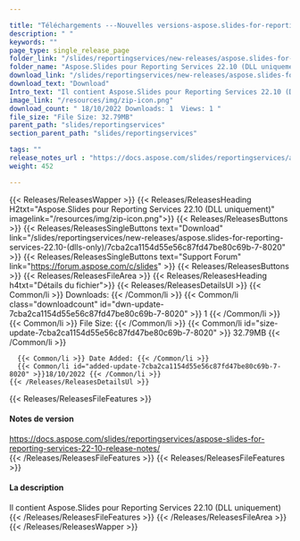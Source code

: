 ```yaml
---

title: "Téléchargements ---Nouvelles versions-aspose.slides-for-reporting-services-22.10-(dlls-only)"
description: " "
keywords: ""
page_type: single_release_page
folder_link: "/slides/reportingservices/new-releases/aspose.slides-for-reporting-services-22.10-(dlls-only)/"
folder_name: "Aspose.Slides pour Reporting Services 22.10 (DLL uniquement)"
download_link: "/slides/reportingservices/new-releases/aspose.slides-for-reporting-services-22.10-(dlls-only)/7cba2ca1154d55e56c87fd47be80c69b-7-8020"
download_text: "Download"
Intro_text: "Il contient Aspose.Slides pour Reporting Services 22.10 (DLL uniquement)"
image_link: "/resources/img/zip-icon.png"
download_count: " 18/10/2022 Downloads: 1  Views: 1 "
file_size: "File Size: 32.79MB"
parent_path: "slides/reportingservices"
section_parent_path: "slides/reportingservices"

tags: ""
release_notes_url : "https://docs.aspose.com/slides/reportingservices/aspose-slides-for-reporting-services-22-10-release-notes/"
weight: 452

---
```


{{< Releases/ReleasesWapper >}}
  {{< Releases/ReleasesHeading H2txt="Aspose.Slides pour Reporting Services 22.10 (DLL uniquement)" imagelink="/resources/img/zip-icon.png">}}
  {{< Releases/ReleasesButtons >}}
    {{< Releases/ReleasesSingleButtons text="Download" link="/slides/reportingservices/new-releases/aspose.slides-for-reporting-services-22.10-(dlls-only)/7cba2ca1154d55e56c87fd47be80c69b-7-8020" >}}
    {{< Releases/ReleasesSingleButtons text="Support Forum" link="https://forum.aspose.com/c/slides" >}}
  {{< Releases/ReleasesButtons >}}
  {{< Releases/ReleasesFileArea >}}
    {{< Releases/ReleasesHeading h4txt="Détails du fichier">}}
    {{< Releases/ReleasesDetailsUl >}}
      {{< Common/li >}} Downloads: {{< /Common/li >}}
      {{< Common/li class="downloadcount" id="dwn-update-7cba2ca1154d55e56c87fd47be80c69b-7-8020" >}} 1 {{< /Common/li >}}
      {{< Common/li >}} File Size: {{< /Common/li >}}
      {{< Common/li id="size-update-7cba2ca1154d55e56c87fd47be80c69b-7-8020" >}} 32.79MB {{< /Common/li >}}

      {{< Common/li >}} Date Added: {{< /Common/li >}}
      {{< Common/li id="added-update-7cba2ca1154d55e56c87fd47be80c69b-7-8020" >}}18/10/2022 {{< /Common/li >}}
    {{< /Releases/ReleasesDetailsUl >}}

  {{< Releases/ReleasesFileFeatures >}}
      <h4>Notes de version</h4><div> <a href='https://docs.aspose.com/slides/reportingservices/aspose-slides-for-reporting-services-22-10-release-notes/'>https://docs.aspose.com/slides/reportingservices/aspose-slides-for-reporting-services-22-10-release-notes/</a></div>
  {{< /Releases/ReleasesFileFeatures >}}
  {{< Releases/ReleasesFileFeatures >}}
      <h4>La description</h4><div class="HTMLDescription"> Il contient Aspose.Slides pour Reporting Services 22.10 (DLL uniquement)</div>
  {{< /Releases/ReleasesFileFeatures >}}
 {{< /Releases/ReleasesFileArea >}}
{{< /Releases/ReleasesWapper >}}



